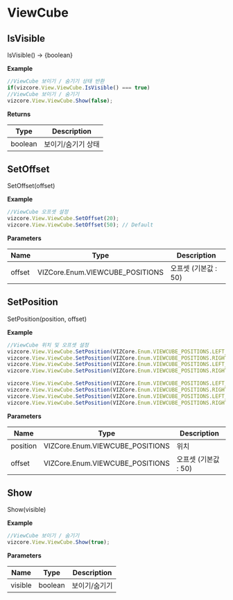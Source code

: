 # ViewCube

## IsVisible
<procedure title="ViewCube 보이기 / 숨기기 상태 반환" collapsible="true">
<note>IsVisible() → {boolean}</note>

**Example**
```Javascript
//ViewCube 보이기 / 숨기기 상태 반환
if(vizcore.View.ViewCube.IsVisible() === true)
//ViewCube 보이기 / 숨기기
vizcore.View.ViewCube.Show(false);
```
**Returns**

| Type    | Description |
|---------|-------------|
| boolean | 보이기/숨기기 상태  |

</procedure> 

## SetOffset
<procedure title="ViewCube 오프셋 설정" collapsible="true">
<note>SetOffset(offset)</note>

**Example**
```Javascript
//ViewCube 오프셋 설정
vizcore.View.ViewCube.SetOffset(20);
vizcore.View.ViewCube.SetOffset(50); // Default
```
**Parameters**

| Name   | Type                            | Description    |
|--------|---------------------------------|----------------|
| offset | VIZCore.Enum.VIEWCUBE_POSITIONS | 오프셋 (기본값 : 50) |
</procedure>

## SetPosition
<procedure title="ViewCube 위치 및 오프셋 설정" collapsible="true">
<note>SetPosition(position, offset)</note>

**Example**
```Javascript
//ViewCube 위치 및 오프셋 설정
vizcore.View.ViewCube.SetPosition(VIZCore.Enum.VIEWCUBE_POSITIONS.LEFT_TOP);       // 좌상단
vizcore.View.ViewCube.SetPosition(VIZCore.Enum.VIEWCUBE_POSITIONS.RIGHT_TOP);      // 우상단
vizcore.View.ViewCube.SetPosition(VIZCore.Enum.VIEWCUBE_POSITIONS.LEFT_BOTTOM);    // 좌하단
vizcore.View.ViewCube.SetPosition(VIZCore.Enum.VIEWCUBE_POSITIONS.RIGHT_BOTTOM);   // 우하단

vizcore.View.ViewCube.SetPosition(VIZCore.Enum.VIEWCUBE_POSITIONS.LEFT_TOP, 50);       // 좌상단
vizcore.View.ViewCube.SetPosition(VIZCore.Enum.VIEWCUBE_POSITIONS.RIGHT_TOP, 50);      // 우상단
vizcore.View.ViewCube.SetPosition(VIZCore.Enum.VIEWCUBE_POSITIONS.LEFT_BOTTOM, 50);    // 좌하단
vizcore.View.ViewCube.SetPosition(VIZCore.Enum.VIEWCUBE_POSITIONS.RIGHT_BOTTOM, 50);   // 우하단
```
**Parameters**

| Name     | Type                            | Description    |
|----------|---------------------------------|----------------|
| position | VIZCore.Enum.VIEWCUBE_POSITIONS | 위치             |
| offset   | VIZCore.Enum.VIEWCUBE_POSITIONS | 오프셋 (기본값 : 50) |
</procedure>

## Show
<procedure title="ViewCube 보이기 / 숨기기" collapsible="true">
<note>Show(visible)</note>

**Example**
```Javascript
//ViewCube 보이기 / 숨기기
vizcore.View.ViewCube.Show(true);
```
**Parameters**

| Name    | Type     | Description |
|---------|----------|-------------|
| visible | 	boolean | 보이기/숨기기     |
</procedure>